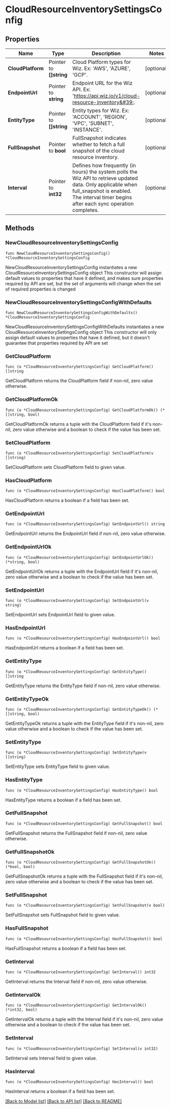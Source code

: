 # CloudResourceInventorySettingsConfig

## Properties

Name | Type | Description | Notes
------------ | ------------- | ------------- | -------------
**CloudPlatform** | Pointer to **[]string** | Cloud Platform types for Wiz. Ex: &#39;AWS&#39;, &#39;AZURE&#39;, &#39;GCP&#39;. | [optional] 
**EndpointUrl** | Pointer to **string** | Endpoint URL for the Wiz API. Ex: &#39;https://api.wiz.io/v1/cloud-resource-inventory&#39;. | [optional] 
**EntityType** | Pointer to **[]string** | Entity types for Wiz. Ex: &#39;ACCOUNT&#39;, &#39;REGION&#39;, &#39;VPC&#39;, &#39;SUBNET&#39;, &#39;INSTANCE&#39;. | [optional] 
**FullSnapshot** | Pointer to **bool** | FullSnapshot indicates whether to fetch a full snapshot of the cloud resource inventory. | [optional] 
**Interval** | Pointer to **int32** | Defines how frequently (in hours) the system polls the Wiz API to retrieve updated data. Only applicable when full_snapshot is enabled. The interval timer begins after each sync operation completes. | [optional] 

## Methods

### NewCloudResourceInventorySettingsConfig

`func NewCloudResourceInventorySettingsConfig() *CloudResourceInventorySettingsConfig`

NewCloudResourceInventorySettingsConfig instantiates a new CloudResourceInventorySettingsConfig object
This constructor will assign default values to properties that have it defined,
and makes sure properties required by API are set, but the set of arguments
will change when the set of required properties is changed

### NewCloudResourceInventorySettingsConfigWithDefaults

`func NewCloudResourceInventorySettingsConfigWithDefaults() *CloudResourceInventorySettingsConfig`

NewCloudResourceInventorySettingsConfigWithDefaults instantiates a new CloudResourceInventorySettingsConfig object
This constructor will only assign default values to properties that have it defined,
but it doesn't guarantee that properties required by API are set

### GetCloudPlatform

`func (o *CloudResourceInventorySettingsConfig) GetCloudPlatform() []string`

GetCloudPlatform returns the CloudPlatform field if non-nil, zero value otherwise.

### GetCloudPlatformOk

`func (o *CloudResourceInventorySettingsConfig) GetCloudPlatformOk() (*[]string, bool)`

GetCloudPlatformOk returns a tuple with the CloudPlatform field if it's non-nil, zero value otherwise
and a boolean to check if the value has been set.

### SetCloudPlatform

`func (o *CloudResourceInventorySettingsConfig) SetCloudPlatform(v []string)`

SetCloudPlatform sets CloudPlatform field to given value.

### HasCloudPlatform

`func (o *CloudResourceInventorySettingsConfig) HasCloudPlatform() bool`

HasCloudPlatform returns a boolean if a field has been set.

### GetEndpointUrl

`func (o *CloudResourceInventorySettingsConfig) GetEndpointUrl() string`

GetEndpointUrl returns the EndpointUrl field if non-nil, zero value otherwise.

### GetEndpointUrlOk

`func (o *CloudResourceInventorySettingsConfig) GetEndpointUrlOk() (*string, bool)`

GetEndpointUrlOk returns a tuple with the EndpointUrl field if it's non-nil, zero value otherwise
and a boolean to check if the value has been set.

### SetEndpointUrl

`func (o *CloudResourceInventorySettingsConfig) SetEndpointUrl(v string)`

SetEndpointUrl sets EndpointUrl field to given value.

### HasEndpointUrl

`func (o *CloudResourceInventorySettingsConfig) HasEndpointUrl() bool`

HasEndpointUrl returns a boolean if a field has been set.

### GetEntityType

`func (o *CloudResourceInventorySettingsConfig) GetEntityType() []string`

GetEntityType returns the EntityType field if non-nil, zero value otherwise.

### GetEntityTypeOk

`func (o *CloudResourceInventorySettingsConfig) GetEntityTypeOk() (*[]string, bool)`

GetEntityTypeOk returns a tuple with the EntityType field if it's non-nil, zero value otherwise
and a boolean to check if the value has been set.

### SetEntityType

`func (o *CloudResourceInventorySettingsConfig) SetEntityType(v []string)`

SetEntityType sets EntityType field to given value.

### HasEntityType

`func (o *CloudResourceInventorySettingsConfig) HasEntityType() bool`

HasEntityType returns a boolean if a field has been set.

### GetFullSnapshot

`func (o *CloudResourceInventorySettingsConfig) GetFullSnapshot() bool`

GetFullSnapshot returns the FullSnapshot field if non-nil, zero value otherwise.

### GetFullSnapshotOk

`func (o *CloudResourceInventorySettingsConfig) GetFullSnapshotOk() (*bool, bool)`

GetFullSnapshotOk returns a tuple with the FullSnapshot field if it's non-nil, zero value otherwise
and a boolean to check if the value has been set.

### SetFullSnapshot

`func (o *CloudResourceInventorySettingsConfig) SetFullSnapshot(v bool)`

SetFullSnapshot sets FullSnapshot field to given value.

### HasFullSnapshot

`func (o *CloudResourceInventorySettingsConfig) HasFullSnapshot() bool`

HasFullSnapshot returns a boolean if a field has been set.

### GetInterval

`func (o *CloudResourceInventorySettingsConfig) GetInterval() int32`

GetInterval returns the Interval field if non-nil, zero value otherwise.

### GetIntervalOk

`func (o *CloudResourceInventorySettingsConfig) GetIntervalOk() (*int32, bool)`

GetIntervalOk returns a tuple with the Interval field if it's non-nil, zero value otherwise
and a boolean to check if the value has been set.

### SetInterval

`func (o *CloudResourceInventorySettingsConfig) SetInterval(v int32)`

SetInterval sets Interval field to given value.

### HasInterval

`func (o *CloudResourceInventorySettingsConfig) HasInterval() bool`

HasInterval returns a boolean if a field has been set.


[[Back to Model list]](../README.md#documentation-for-models) [[Back to API list]](../README.md#documentation-for-api-endpoints) [[Back to README]](../README.md)



